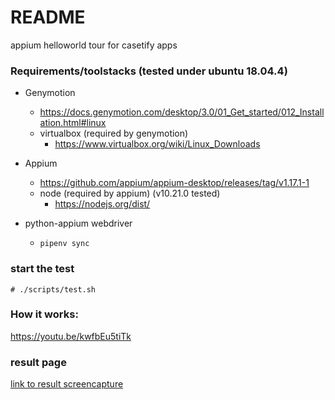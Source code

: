 # README

appium helloworld tour for casetify apps


### Requirements/toolstacks (tested under ubuntu 18.04.4)

- Genymotion
  - https://docs.genymotion.com/desktop/3.0/01_Get_started/012_Installation.html#linux
  - virtualbox (required by genymotion)
    - https://www.virtualbox.org/wiki/Linux_Downloads

- Appium
  - https://github.com/appium/appium-desktop/releases/tag/v1.17.1-1
  - node (required by appium) (v10.21.0 tested)
    - https://nodejs.org/dist/

- python-appium webdriver
  - `pipenv sync`

### start the test
```
# ./scripts/test.sh
```

### How it works:
https://youtu.be/kwfbEu5tiTk

### result page
[link to result screencapture](https://raw.githubusercontent.com/louiscklaw/casetify-tryout/master/docs/result.md)